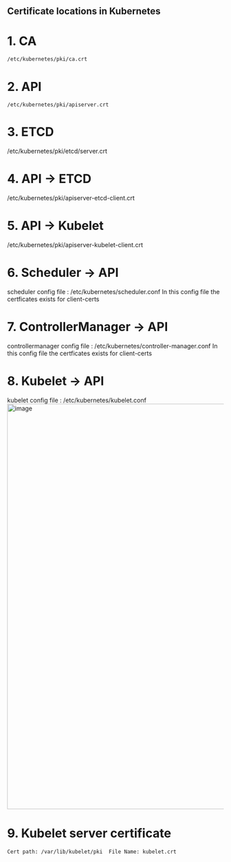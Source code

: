 ## Certificate locations in Kubernetes

# 1. CA 
`/etc/kubernetes/pki/ca.crt`

# 2. API 
`/etc/kubernetes/pki/apiserver.crt`

# 3. ETCD 
/etc/kubernetes/pki/etcd/server.crt

# 4. API -> ETCD
/etc/kubernetes/pki/apiserver-etcd-client.crt

# 5. API -> Kubelet
/etc/kubernetes/pki/apiserver-kubelet-client.crt

# 6. Scheduler -> API  

scheduler config file : /etc/kubernetes/scheduler.conf
In this config file the certficates exists for client-certs


# 7. ControllerManager -> API
controllermanager config file : /etc/kubernetes/controller-manager.conf
In this config file the certficates exists for client-certs

# 8. Kubelet -> API
kubelet config file : /etc/kubernetes/kubelet.conf
<img width="942" alt="image" src="https://user-images.githubusercontent.com/111420932/236202590-4562c2c9-b9a9-44d7-aa70-a251637261e8.png">

# 9. Kubelet server certificate
`
Cert path: /var/lib/kubelet/pki 
File Name: kubelet.crt
`


